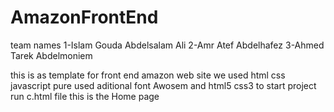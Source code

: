 # AmazonFrontEnd

team names
1-Islam Gouda Abdelsalam Ali
2-Amr Atef Abdelhafez
3-Ahmed Tarek Abdelmoniem

this is as template for front end amazon  web site 
we used html css javascript pure
used aditional font Awosem and html5 css3
to start project run c.html file this is the Home page
